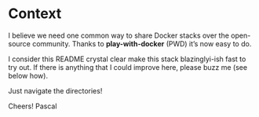 # Context
I believe we need one common way to share Docker stacks over the open-source community. Thanks to **play-with-docker** (PWD) it’s now easy to do. 

I consider this README crystal clear make this stack blazinglyi-ish fast to try out. If there is anything that I could improve here, please buzz me (see below how).

Just navigate the directories!

Cheers!
Pascal